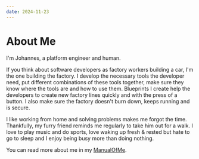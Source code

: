 ```yaml
---
date: 2024-11-23
---
```

About Me
========

I'm Johannes, a platform engineer and human.

If you think about software developers as factory workers building a car, I'm the one building the factory. I develop the necessary tools the developer need, put different combinations of these tools together, make sure they know where the tools are and how to use them. Blueprints I create help the developers to create new factory lines quickly and with the press of a button. I also make sure the factory doesn't burn down, keeps running and is secure.

I like working from home and solving problems makes me forgot the time. Thankfully, my furry friend reminds me regularly to take him out for a walk.
I love to play music and do sports, love waking up fresh & rested but hate to go to sleep and I enjoy being busy more than doing nothing.

You can read more about me in my [ManualOfMe](https://my.manualof.me/s/a00581f8ef3c6a45b1ad40d3f860d668).
